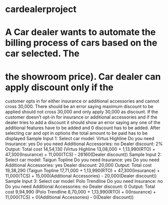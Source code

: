 # cardealerproject
# A Car dealer wants to automate the billing process of cars based on the car selected. The
# the showroom price). Car dealer can apply discount only if the
customer opts in for either insurance or additional accessories and cannot cross 30,000.
There should be an error saying maximum discount to be applied should not cross 30,000 and
only apply 30,000 as discount.
If the customer doesn’t opt-in for insurance or additional accessories and if the dealer tries to
add a discount it should show an error saying any one of the additional features have to be
added and 0 discount has to be added.
After selecting car and opt in options the total amount to be paid has to be displayed
Sample Input 1:
Select car model: Virtus Highline
Do you need Insurance: yes
Do you need Additional Accessories: no
Dealer discount: 2%
Output:
Total cost 14,54,130 (Virtus Highline 13,08,000 + 1,13,990(RTO) + 47,300(Insurance) +
11,000(TCS) - 26160(Dealer discount))
Sample Input 2:
Select car model: Taigun Topline
Do you need Insurance: yes
Do you need Additional Accessories: yes
Dealer discount: 20,000
Output:
Total cost 19,38,290 (Taigun Topline 17,71,000 + 1,13,990(RTO) + 47,300(Insurance) +
11,000(TCS) + 15,000(Additional Accessories) - 20,000(Dealer discount))
Sample Input 3:
Select car model: Polo Trendline
Do you need Insurance: no
Do you need Additional Accessories: no
Dealer discount: 0
Output:
Total cost 9,94,990 (Polo Trendline 8,70,000 + 1,13,990(RTO) + 0(Insurance) + 11,000(TCS) +
0(Additional Accessories) - 0(Dealer discount))
